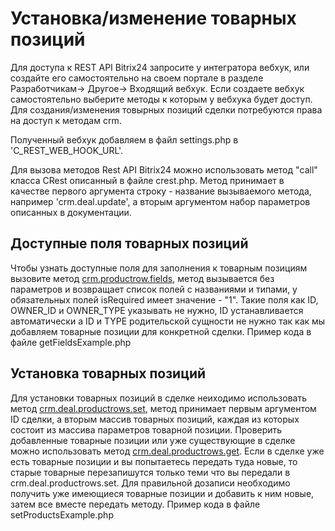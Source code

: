 # Установка/изменение товарных позиций

Для доступа к REST API Bitrix24 запросите у интегратора вебхук, или создайте его самостоятельно на своем портале в разделе Разработчикам-> Другое-> Входящий вебхук. Если создаете вебхук самостоятельно выберите методы к которым у вебхука будет доступ. Для создания/изменения товырных позиций сделки потребуются права на доступ к методам crm.

Полученный вебхук добавляем в файл settings.php в 'C_REST_WEB_HOOK_URL'.

Для вызова методов Rest API Bitrix24 можно использовать метод "call" класса CRest описанный в файле crest.php. Метод принимает в качестве первого аргумента строку - название вызываемого метода, например 'crm.deal.update', а вторым аргументом набор параметров описанных в документации.

## Доступные поля товарных позиций

Чтобы узнать доступные поля для заполнения к товарным позициям вызовите метод [crm.productrow.fields](https://dev.1c-bitrix.ru/rest_help/crm/productrow_old/crm_productrow_fields.php), метод вызывается без параметров и возвращает список полей с названиями и типами, у обязательных полей  isRequired имеет значение - "1". Такие поля как ID, OWNER_ID и OWNER_TYPE указывать не нужно, ID устанавливается автоматически а ID и TYPE родительской сущности не нужно так как мы добавляем товарные позиции для конкретной сделки.
Пример кода в файле getFieldsExample.php

## Установка товарных позиций

Для установки товарных позиций в сделке неиходимо использовать метод [crm.deal.productrows.set](https://dev.1c-bitrix.ru/rest_help/crm/cdeals/crm_deal_productrows_set.php), метод принимает первым аргументом ID сделки, а вторым массив товарных позиций, каждая из которых состоит из массива параметров товарной позиции. Проверить добавленные товарные позиции или уже существующие в сделке  можно использовать метод [crm.deal.productrows.get](https://dev.1c-bitrix.ru/rest_help/crm/cdeals/crm_deal_productrows_get.php). Если в сделке уже есть товарные позиции и вы попытаетесь передать туда новые, то старые товарные перезапишутся только теми что вы передали в crm.deal.productrows.set. Для правильной дозаписи необходимо получить уже имеющиеся товарные позиции и добавить к ним новые, затем все вместе передать методу.
Пример кода в файле setProductsExample.php
